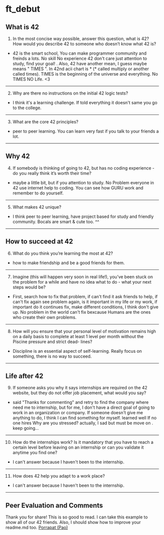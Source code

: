 # ft_debut

## What is 42
1. In the most concise way possible, answer this question, what is 42? How would you describe 42 to someone who doesn’t know what 42 is?

- 42 is the smart school, You can make programmer community and freinds a lots. No skill No experience 42 don't care just attention to study, find your goal!
    . Also, 42 have another mean, I guess maybe means " TIMES ". In 42nd acii chart is * (* called multiply or another called times). TIMES is the beginning of the universe and everything. No TIMES NO Life. <3

---

2. Why are there no instructions on the initial 42 logic tests?

- I think it's a learning challenge. If told everything it doesn't same you go to the college.

---

3. What are the core 42 principles?

 - peer to peer learning. You can learn very fast if you talk to your friends a lot.
 
 ---

## Why 42
4. If somebody is thinking of going to 42, but has no coding experience - do you really think it’s worth their time?

- maybe a little bit, but if you attention to study. No Problem everyone in 42 use internet help to coding. You can see how GURU work and remember to do yourself.

---
5. What makes 42 unique?

- I think peer to peer learning, have project based for study and friendly community. Bocals are smart & cute too. ^^

---

## How to succeed at 42
6. What do you think you’re learning the most at 42?

- how to make friendship and be a good friends for them.

---
7. Imagine (this will happen very soon in real life!), you’ve been stuck on the problem for a while and have no idea what to do - what your next steps would be?

- First, search how to fix that problem, if can't find it ask friends to help, if can't fix again see problem again, is it important in my life or my work, if important do it continues fix, make different conditions, I think don't give up. No problem in the world can't fix bexcause Humans are the ones who create their own problems.

---
8. How will you ensure that your personal level of motivation remains high on a daily basis to complete at least 1 level per month without the Piscine pressure and strict dead- lines?

- Discipline is an essential aspect of self-learning. Really focus on something, there is no way to succeed.

---

## Life after 42
9. If someone asks you why it says internships are required on the 42 website, but they do not offer job placement, what would you say?

- said "Thanks for commenting" and retry to find the company where need me to internship, but for me, I don't have a direct goal of going to work in an organization or company. If someone doesn't give me anything to do, I think I can find something for myself. learned well If no one hires Why are you stressed? actually, I sad but must be move on . keep going...

---
10. How do the internships work? Is it mandatory that you have to reach a certain level before leaving on an internship or can you validate it anytime you find one?

- I can't answer because I haven't been to the internship.

---
11. How does 42 help you adapt to a work place?

- I can't answer because I haven't been to the internship.
---


## Peer Evaluation and Comments
Thank you for share! This is so good to read. I can take this example to show all of our 42 friends. Also, I should show how to improve your readme.md too.
[Porrapat (Pao)](https://github.com/Porrapat)
